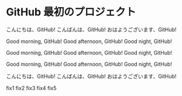 # GitHub 最初のプロジェクト

こんにちは、GitHub!
こんばんは、GitHub!
おはようございます、GitHub!

Good morning, GitHub!
Good afternoon, GitHub!
Good night, GitHub!

Good morning, GitHub!
Good afternoon, GitHub!
Good night, GitHub!

Good morning, GitHub!
Good afternoon, GitHub!
Good night, GitHub!

こんにちは、GitHub!
こんばんは、GitHub!
おはようございます、GitHub!

fix1
fix2
fix3
fix4
fix5


